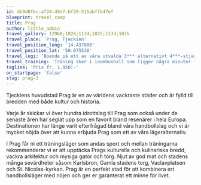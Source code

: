 ```yaml
---
id: db9d0fbc-a724-49d7-bf20-515abffb47ef
blueprint: travel_camp
title: Prag
author: little_admin
travel_gallery: 12960;1828;1134;1825;1133;1035
travel_place: 'Prag, Tjeckien'
travel_position_long: '14.437800'
travel_position_lat: '50.075538'
travel_logi: 'Boende på ett av våra utvalda 3*** alternativt 4***-stjärnigt hotell i Prag. Fyrbäddsrum, trebäddsrum eller dubbelrum; vad passar er bäst? Lunch och middag serveras på hotellet alternativt på restaurang i närheten av hotellet.'
travel_training: 'Träning sker i inomhushall som ligger några minuter från hotellet. Det är lätt att ta sig dit med tunnelbanan.'
tagline: 'Pris fr. 1.950:-'
on_startpage: 'false'
slug: prag-3
---
```

<p>Tjeckiens huvudstad Prag är en av världens vackraste städer och är fylld till bredden med både kultur och historia.</p>
<p>Varje år skickar vi över hundra idrottslag till Prag som också under de senaste åren har seglat upp som en favorit bland resenärer i hela Europa. Destinationen har länge varit efterfrågad bland våra handbollslag och vi är mycket nöjda över att kunna erbjuda Prag som ett av våra lägeralternativ.</p>
<p>I Prag får ni ett träningsläger som andas sport och mellan träningarna rekommenderar vi er att upptäcka Prags kulturella och kulinariska bredd, vackra arkitektur och mysiga gator och torg. Njut av god mat och stadens många sevärdheter såsom Karlsbron, Gamla stadens torg, Vaclavplatsen och St. Nicolas-kyrkan. Prag är en perfekt stad för att kombinera ert handbollsläger med nöjen och ger er garanterat ett minne för livet.</p>
